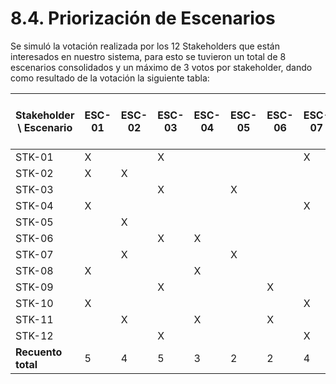 # 8.4. Priorización de Escenarios

Se simuló la votación realizada por los 12 Stakeholders que están interesados en nuestro sistema, para esto se tuvieron un total de 8 escenarios consolidados y un máximo de 3 votos por stakeholder, dando como resultado de la votación la siguiente tabla:

| Stakeholder \ Escenario | ESC-01 | ESC-02 | ESC-03 | ESC-04 | ESC-05 | ESC-06 | ESC-07 | ESC-08 | ESC-09 | ESC-10 | ESC-11 | ESC-12 | Recuento de votos por stakeholder |
|--------------------------|--------|--------|--------|--------|--------|--------|--------|--------|--------|--------|--------|--------|-------------------------------|
| STK-01        |   X    |        |   X    |        |        |        |   X    |        |        |        |        |        | 3                             |
| STK-02      |   X    |   X    |        |        |        |        |        |        |        |        |   X    |        | 3                             |
| STK-03        |        |        |   X    |        |   X    |        |        |        |        |   X    |        |        | 3                             |
| STK-04     |   X    |        |        |        |        |        |   X    |        |        |        |        |   X    | 3                             |
| STK-05 |        |   X    |        |        |        |        |        |   X    |   X    |        |        |        | 3                             |
| STK-06   |        |        |   X    |   X    |        |        |        |        |        |        |        |   X    | 3                             |
| STK-07     |        |   X    |        |        |   X    |        |        |        |        |        |        |   X    | 3                             |
| STK-08  |   X    |        |        |   X    |        |        |        |        |        |   X    |        | |3                             |
| STK-09  |        |        |   X    |        |        |   X    |        |        |   X    |        |        |        | 3                             |
| STK-10    |   X    |        |        |        |        |        |   X    |        |        |        |   X    |        | 3                             |
| STK-11  |        |   X    |        |   X    |        |   X    |        |        |        |        |        |        | 3                             |
| STK-12   |        |        |   X    |        |        |        |   X    |        |        |        |   X    |        | 3                             |
| **Recuento total**       |   5    |   4    |   5    |   3    |   2    |   2    |   4    |   1    |   2    |   2    |   3    |   3    |                               |
